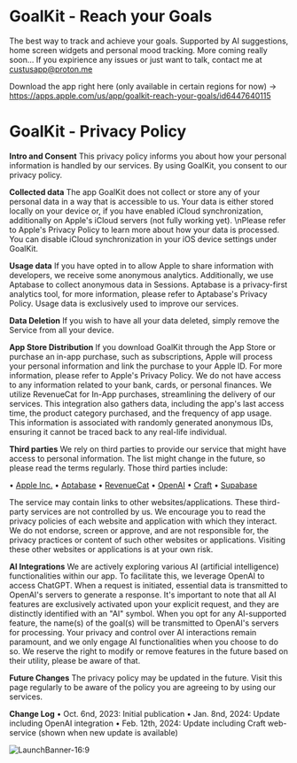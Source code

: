 # GoalKit - Reach your Goals

The best way to track and achieve your goals. Supported by AI suggestions, home screen widgets and personal mood tracking. More coming really soon...
If you expirience any issues or just want to talk, contact me at custusapp@proton.me

Download the app right here (only available in certain regions for now) 
-> https://apps.apple.com/us/app/goalkit-reach-your-goals/id6447640115

# GoalKit - Privacy Policy

**Intro and Consent**
This privacy policy informs you about how your personal information is handled by our services.
By using GoalKit, you consent to our privacy policy.

**Collected data**
The app GoalKit does not collect or store any of your personal data in a way that is accessible to us. Your data is either stored locally on your device or, if you have enabled iCloud synchronization, additionally on Apple's iCloud servers (not fully working yet). \nPlease refer to Apple's Privacy Policy to learn more about how your data is processed. You can disable iCloud synchronization in your iOS device settings under GoalKit.

**Usage data**
If you have opted in to allow Apple to share information with developers, we receive some anonymous analytics. Additionally, we use Aptabase to collect anonymous data in Sessions. Aptabase is a privacy-first analytics tool, for more information, please refer to Aptabase's Privacy Policy. Usage data is exclusively used to improve our services.

**Data Deletion**
If you wish to have all your data deleted, simply remove the Service from all your device.

**App Store Distribution**
If you download GoalKit through the App Store or purchase an in-app purchase, such as subscriptions, Apple will process your personal information and link the purchase to your Apple ID. For more information, please refer to Apple's Privacy Policy.
We do not have access to any information related to your bank, cards, or personal finances.
We utilize RevenueCat for In-App purchases, streamlining the delivery of our services. This integration also gathers data, including the app's last access time, the product category purchased, and the frequency of app usage. This information is associated with randomly generated anonymous IDs, ensuring it cannot be traced back to any real-life individual.

**Third parties**
We rely on third parties to provide our service that might have access to personal information. The list might change in the future, so please read the terms regularly. Those third parties include:

• [Apple Inc.](https://apple.com/privacy)
• [Aptabase](https://aptabase.com/legal/privacy)
• [RevenueCat](https://revenuecat.com/privacy)
• [OpenAI](https://openai.com/privacy)
• [Craft](https://www.craft.do/privacy)
• [Supabase](https://supabase.com/privacy)

The service may contain links to other websites/applications. These third-party services are not controlled by us. We encourage you to read the privacy policies of each website and application with which they interact. We do not endorse, screen or approve, and are not responsible for, the privacy practices or content of such other websites or applications. Visiting these other websites or applications is at your own risk.

**AI Integrations**
We are actively exploring various AI (artificial intelligence) functionalities within our app. To facilitate this, we leverage OpenAI to access ChatGPT. When a request is initiated, essential data is transmitted to OpenAI's servers to generate a response. It's important to note that all AI features are exclusively activated upon your explicit request, and they are distinctly identified with an "AI" symbol. When you opt for any AI-supported feature, the name(s) of the goal(s) will be transmitted to OpenAI's servers for processing. Your privacy and control over AI interactions remain paramount, and we only engage AI functionalities when you choose to do so. We reserve the right to modify or remove features in the future based on their utility, please be aware of that.

**Future Changes**
The privacy policy may be updated in the future. Visit this page regularly to be aware of the policy you are agreeing to by using our services.

**Change Log**
• Oct. 6nd, 2023: Initial publication
• Jan. 8nd, 2024: Update including OpenAI integration
• Feb. 12th, 2024: Update including Craft web-service (shown when new update is available)

![LaunchBanner-16:9](https://github.com/Black-Fox-2022/goalkit-support/assets/106263486/cc3076f2-063e-4aac-940b-4df151e47ec8)

